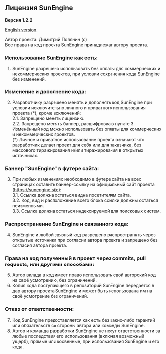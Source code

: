 ## Лицензия SunEngine
**Версия 1.2.2**  
  
[English version](LICENSE.md).  
  
Автор проекта: Димитрий Полянин (с)  
Все права на код проекта SunEngine принадлежат автору проекта.  
### Использование SunEngine как есть:
1. SunEngine разрешено использовать без оплаты для коммерческих и некоммерческих проектов, при условии сохранения кода SunEngine без изменений.
### Изменение и дополнение кода:
2. Разработчику разрешено менять и дополнять код SunEngine при условии исключительно личного и приватного использования проекта (*️), кроме исключений:    
 2.1. Запрещено менять лицензию.  
 2.2. Запрещено менять баннер, расшифровка в пункте 3.  
Изменённый код можно использовать без оплаты для коммерческих и некоммерческих проектов.  
(*️) Личное и приватное использование проекта означают что разработчик делает проект для себя или для заказчика, без массового тиражирования и/или тиражирования в открытых источниках.      
### Баннер "SunEngine" в футере сайта:
3. При любых изменениях необходимо в футере сайта на всех страницах оставить баннер-ссылку на официальный сайт проекта (https://sunengine.site):  
   3.1. Ссылка должна остаться видна посетителям сайта.  
   3.2. Код, вид и расположение всего блока ссылки должны остаться неизменными.  
   3.3. Ссылка должна остаться индексируемой для поисковых систем.  
### Распространение SunEngine и связанного кода:
4. SunEngine и любой связный код разрешено распространять через открытые источники при согласии автора проекта и запрещено без согласия автора проекта.
### Права на код полученный в проект через commits, pull requests, или другими способами:
5. Автор вклада в код имеет право использовать свой авторский код на своё усмотрению, без ограничений.
6. Копия кода поступающего в репозиторий SunEngine передаётся в дар автору проекта SunEngine и может быть использована им на своё усмотрение без ограничений.
### Отказ от ответственности:
7. Код SunEngine предоставляется как есть без каких-либо гарантий или обязательств со стороны автора или команды SunEngine.
8. Автор и команда разработки SunEngine не несут ответственности за любые последствия его использования (включая возможный ущерб), прямые или косвенные, при использования SunEngine и его кода.
 
